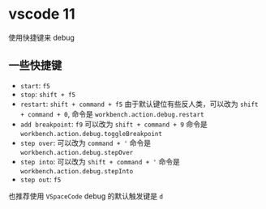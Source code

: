 # vscode 11

使用快捷键来 debug

## 一些快捷键

- `start`: `f5`
- `stop`: `shift + f5`
- `restart`: `shift + command + f5` 由于默认键位有些反人类，可以改为 `shift + command + 0`, 命令是 `workbench.action.debug.restart`
- `add breakpoint`: `f9` 可以改为 `shift + command + 9` 命令是 `workbench.action.debug.toggleBreakpoint`
- `step over`: 可以改为 `command + '` 命令是 `workbench.action.debug.stepOver`
- `step into`: 可以改为 `shift + command + '` 命令是 `workbench.action.debug.stepInto`
- `step out`: `f5`


也推荐使用 `VSpaceCode` debug 的默认触发键是 `d`